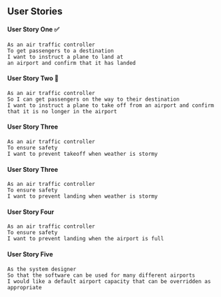 ## User Stories

#### User Story One ✅
```
As an air traffic controller
To get passengers to a destination
I want to instruct a plane to land at  
an airport and confirm that it has landed
```
#### User Story Two 🚧
```
As an air traffic controller
So I can get passengers on the way to their destination
I want to instruct a plane to take off from an airport and confirm that it is no longer in the airport
```
#### User Story Three
```
As an air traffic controller
To ensure safety
I want to prevent takeoff when weather is stormy
```
#### User Story Three
```
As an air traffic controller
To ensure safety
I want to prevent landing when weather is stormy
```
#### User Story Four
```
As an air traffic controller
To ensure safety
I want to prevent landing when the airport is full
```
#### User Story Five
```
As the system designer
So that the software can be used for many different airports
I would like a default airport capacity that can be overridden as appropriate
```
